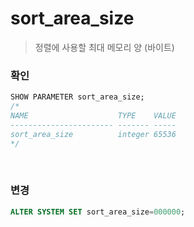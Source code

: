 sort_area_size
===
>정렬에 사용할 최대 메모리 양 (바이트)

### 확인
```sql
SHOW PARAMETER sort_area_size;
/*
NAME                    TYPE    VALUE 
----------------------- ------- ----- 
sort_area_size          integer 65536 
*/
```

<br>

### 변경
```sql
ALTER SYSTEM SET sort_area_size=000000;
```

<br>
